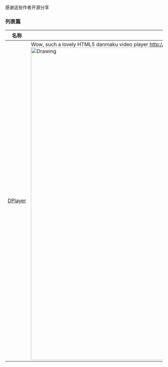 感谢这些作者开源分享
### 列表篇
名称  | 介绍展示
:---: | --- 
[DPlayer](https://github.com/DIYgod/DPlayer)  |  Wow, such a lovely HTML5 danmaku video player http://diygod.github.io/DPlayer/demo <img src="https://camo.githubusercontent.com/c42f38c3ce0c4d2c3ec64f0c2b3094105724bc1d/687474703a2f2f692e696d6775722e636f6d2f39495548496a312e6a7067" alt="Drawing" width="1000px" />  
